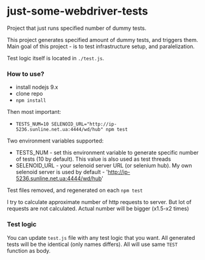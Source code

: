# just-some-webdriver-tests
Project that just runs specified number of dummy tests.


This project generates specified amount of dummy tests, and triggers them.
Main goal of this project - is to test infrastructure setup, and paralelization.

Test logic itself is located in `./test.js`.

### How to use?
- install nodejs 9.x
- clone repo
- `npm install`

Then most important:
- `TESTS_NUM=10 SELENOID_URL="http://ip-5236.sunline.net.ua:4444/wd/hub" npm test`

Two environment variables supported:

- TESTS_NUM - set this environment variable to generate specific number of tests (10 by default). This value is also used as test threads
- SELENOID_URL - your selenoid server URL (or selenium hub). My own selenoid server is used by default - 'http://ip-5236.sunline.net.ua:4444/wd/hub'

Test files removed, and regenerated on each `npm test`

I try to calculate approximate number of http requests to server. But lot of requests are not calculated. Actual number will be bigger (x1.5-x2 times)

### Test logic

You can update `test.js` file with any test logic that you want. All generated tests will be the identical (only names differs). All will use same `TEST` function as body.
